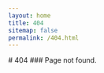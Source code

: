 ```yaml
---
layout: home
title: 404
sitemap: false
permalink: /404.html
---
```

<link rel="stylesheet" type="text/css" href="{{ site.url }}/assets/css/404.css">
# 404
### Page not found.
